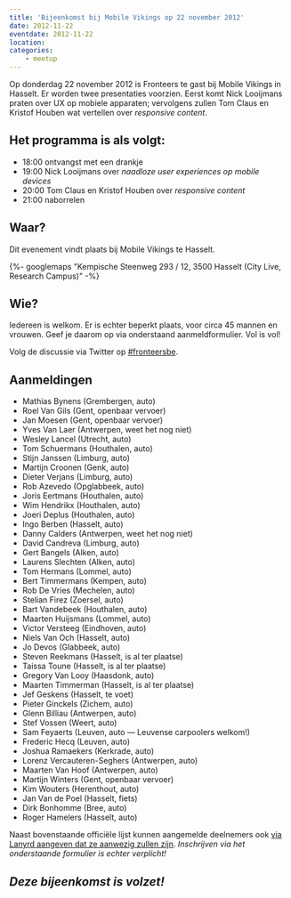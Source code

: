 ```yaml
---
title: 'Bijeenkomst bij Mobile Vikings op 22 november 2012'
date: 2012-11-22
eventdate: 2012-11-22
location:
categories:
    - meetup
---
```


Op donderdag 22 november 2012 is Fronteers te gast bij Mobile Vikings in Hasselt. Er worden twee presentaties voorzien. Eerst komt Nick Looijmans praten over UX op mobiele apparaten; vervolgens zullen Tom Claus en Kristof Houben wat vertellen over _responsive content_.

## Het programma is als volgt:

-   18:00 ontvangst met een drankje
-   19:00 Nick Looijmans over _naadloze user experiences op mobile devices_
-   20:00 Tom Claus en Kristof Houben over _responsive content_
-   21:00 naborrelen

## Waar?

Dit evenement vindt plaats bij Mobile Vikings te Hasselt.

{%- googlemaps "Kempische Steenweg 293 / 12, 3500 Hasselt (City Live, Research Campus)" -%}

## Wie?

Iedereen is welkom. Er is echter beperkt plaats, voor circa 45 mannen en vrouwen. Geef je daarom op via onderstaand aanmeldformulier. Vol is vol!

Volg de discussie via Twitter op [#fronteersbe](https://twitter.com/search?q=%23fronteersbe).

## Aanmeldingen

-   Mathias Bynens (Grembergen, auto)
-   Roel Van Gils (Gent, openbaar vervoer)
-   Jan Moesen (Gent, openbaar vervoer)
-   Yves Van Laer (Antwerpen, weet het nog niet)
-   Wesley Lancel (Utrecht, auto)
-   Tom Schuermans (Houthalen, auto)
-   Stijn Janssen (Limburg, auto)
-   Martijn Croonen (Genk, auto)
-   Dieter Verjans (Limburg, auto)
-   Rob Azevedo (Opglabbeek, auto)
-   Joris Eertmans (Houthalen, auto)
-   Wim Hendrikx (Houthalen, auto)
-   Joeri Deplus (Houthalen, auto)
-   Ingo Berben (Hasselt, auto)
-   Danny Calders (Antwerpen, weet het nog niet)
-   David Candreva (Limburg, auto)
-   Gert Bangels (Alken, auto)
-   Laurens Slechten (Alken, auto)
-   Tom Hermans (Lommel, auto)
-   Bert Timmermans (Kempen, auto)
-   Rob De Vries (Mechelen, auto)
-   Stelian Firez (Zoersel, auto)
-   Bart Vandebeek (Houthalen, auto)
-   Maarten Huijsmans (Lommel, auto)
-   Victor Versteeg (Eindhoven, auto)
-   Niels Van Och (Hasselt, auto)
-   Jo Devos (Glabbeek, auto)
-   Steven Reekmans (Hasselt, is al ter plaatse)
-   Taissa Toune (Hasselt, is al ter plaatse)
-   Gregory Van Looy (Haasdonk, auto)
-   Maarten Timmerman (Hasselt, is al ter plaatse)
-   Jef Geskens (Hasselt, te voet)
-   Pieter Ginckels (Zichem, auto)
-   Glenn Billiau (Antwerpen, auto)
-   Stef Vossen (Weert, auto)
-   Sam Feyaerts (Leuven, auto — Leuvense carpoolers welkom!)
-   Frederic Hecq (Leuven, auto)
-   Joshua Ramaekers (Kerkrade, auto)
-   Lorenz Vercauteren-Seghers (Antwerpen, auto)
-   Maarten Van Hoof (Antwerpen, auto)
-   Martijn Winters (Gent, openbaar vervoer)
-   Kim Wouters (Herenthout, auto)
-   Jan Van de Poel (Hasselt, fiets)
-   Dirk Bonhomme (Bree, auto)
-   Roger Hamelers (Hasselt, auto)

Naast bovenstaande officiële lijst kunnen aangemelde deelnemers ook [via Lanyrd aangeven dat ze aanwezig zullen zijn](https://web.archive.org/web/20171002053735/http://lanyrd.com/2012/fronteersbe-mobile-vikings/). _Inschrijven via het onderstaande formulier is echter verplicht!_

## _Deze bijeenkomst is volzet!_
